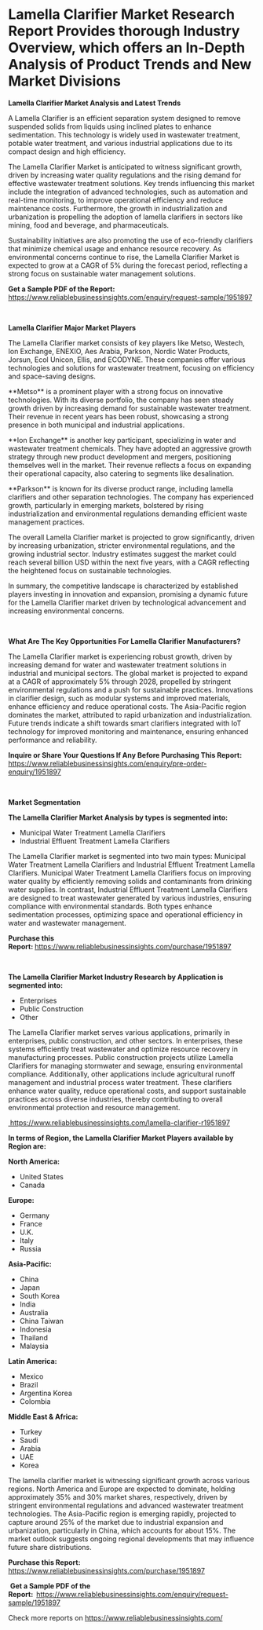 <p><h1>Lamella Clarifier Market Research Report Provides thorough Industry Overview, which offers an In-Depth Analysis of Product Trends and New Market Divisions</h1></p><p><strong>Lamella Clarifier Market Analysis and Latest Trends</strong></p>
<p><p>A Lamella Clarifier is an efficient separation system designed to remove suspended solids from liquids using inclined plates to enhance sedimentation. This technology is widely used in wastewater treatment, potable water treatment, and various industrial applications due to its compact design and high efficiency.</p><p>The Lamella Clarifier Market is anticipated to witness significant growth, driven by increasing water quality regulations and the rising demand for effective wastewater treatment solutions. Key trends influencing this market include the integration of advanced technologies, such as automation and real-time monitoring, to improve operational efficiency and reduce maintenance costs. Furthermore, the growth in industrialization and urbanization is propelling the adoption of lamella clarifiers in sectors like mining, food and beverage, and pharmaceuticals.</p><p>Sustainability initiatives are also promoting the use of eco-friendly clarifiers that minimize chemical usage and enhance resource recovery. As environmental concerns continue to rise, the Lamella Clarifier Market is expected to grow at a CAGR of 5% during the forecast period, reflecting a strong focus on sustainable water management solutions.</p></p>
<p><strong>Get a Sample PDF of the Report:&nbsp;</strong> <a href="https://www.reliablebusinessinsights.com/enquiry/request-sample/1951897?utm_campaign=2811&utm_medium=2&utm_source=Github&utm_content=ia&utm_term=10042025&utm_id=lamella-clarifier">https://www.reliablebusinessinsights.com/enquiry/request-sample/1951897</a></p>
<p>&nbsp;</p>
<p><strong>Lamella Clarifier Major Market Players</strong></p>
<p><p>The Lamella Clarifier market consists of key players like Metso, Westech, Ion Exchange, ENEXIO, Aes Arabia, Parkson, Nordic Water Products, Jorsun, Ecol Unicon, Ellis, and ECODYNE. These companies offer various technologies and solutions for wastewater treatment, focusing on efficiency and space-saving designs.</p><p>**Metso** is a prominent player with a strong focus on innovative technologies. With its diverse portfolio, the company has seen steady growth driven by increasing demand for sustainable wastewater treatment. Their revenue in recent years has been robust, showcasing a strong presence in both municipal and industrial applications.</p><p>**Ion Exchange** is another key participant, specializing in water and wastewater treatment chemicals. They have adopted an aggressive growth strategy through new product development and mergers, positioning themselves well in the market. Their revenue reflects a focus on expanding their operational capacity, also catering to segments like desalination.</p><p>**Parkson** is known for its diverse product range, including lamella clarifiers and other separation technologies. The company has experienced growth, particularly in emerging markets, bolstered by rising industrialization and environmental regulations demanding efficient waste management practices.</p><p>The overall Lamella Clarifier market is projected to grow significantly, driven by increasing urbanization, stricter environmental regulations, and the growing industrial sector. Industry estimates suggest the market could reach several billion USD within the next five years, with a CAGR reflecting the heightened focus on sustainable technologies.</p><p>In summary, the competitive landscape is characterized by established players investing in innovation and expansion, promising a dynamic future for the Lamella Clarifier market driven by technological advancement and increasing environmental concerns.</p></p>
<p>&nbsp;</p>
<p><strong>What Are The Key Opportunities For Lamella Clarifier Manufacturers?</strong></p>
<p><p>The Lamella Clarifier market is experiencing robust growth, driven by increasing demand for water and wastewater treatment solutions in industrial and municipal sectors. The global market is projected to expand at a CAGR of approximately 5% through 2028, propelled by stringent environmental regulations and a push for sustainable practices. Innovations in clarifier design, such as modular systems and improved materials, enhance efficiency and reduce operational costs. The Asia-Pacific region dominates the market, attributed to rapid urbanization and industrialization. Future trends indicate a shift towards smart clarifiers integrated with IoT technology for improved monitoring and maintenance, ensuring enhanced performance and reliability.</p></p>
<p><strong>Inquire or Share Your Questions If Any Before Purchasing This Report:</strong> <a href="https://www.reliablebusinessinsights.com/enquiry/pre-order-enquiry/1951897?utm_campaign=2811&utm_medium=2&utm_source=Github&utm_content=ia&utm_term=10042025&utm_id=lamella-clarifier">https://www.reliablebusinessinsights.com/enquiry/pre-order-enquiry/1951897</a></p>
<p>&nbsp;</p>
<p><strong>Market Segmentation</strong></p>
<p><strong>The Lamella Clarifier Market Analysis by types is segmented into:</strong></p>
<p><ul><li>Municipal Water Treatment Lamella Clarifiers</li><li>Industrial Effluent Treatment Lamella Clarifiers</li></ul></p>
<p><p>The Lamella Clarifier market is segmented into two main types: Municipal Water Treatment Lamella Clarifiers and Industrial Effluent Treatment Lamella Clarifiers. Municipal Water Treatment Lamella Clarifiers focus on improving water quality by efficiently removing solids and contaminants from drinking water supplies. In contrast, Industrial Effluent Treatment Lamella Clarifiers are designed to treat wastewater generated by various industries, ensuring compliance with environmental standards. Both types enhance sedimentation processes, optimizing space and operational efficiency in water and wastewater management.</p></p>
<p><strong>Purchase this Report:&nbsp;</strong><a href="https://www.reliablebusinessinsights.com/purchase/1951897?utm_campaign=2811&utm_medium=2&utm_source=Github&utm_content=ia&utm_term=10042025&utm_id=lamella-clarifier">https://www.reliablebusinessinsights.com/purchase/1951897</a></p>
<p>&nbsp;</p>
<p><strong>The Lamella Clarifier Market Industry Research by Application is segmented into:</strong></p>
<p><ul><li>Enterprises</li><li>Public Construction</li><li>Other</li></ul></p>
<p><p>The Lamella Clarifier market serves various applications, primarily in enterprises, public construction, and other sectors. In enterprises, these systems efficiently treat wastewater and optimize resource recovery in manufacturing processes. Public construction projects utilize Lamella Clarifiers for managing stormwater and sewage, ensuring environmental compliance. Additionally, other applications include agricultural runoff management and industrial process water treatment. These clarifiers enhance water quality, reduce operational costs, and support sustainable practices across diverse industries, thereby contributing to overall environmental protection and resource management.</p></p>
<p><a href="https://www.reliablebusinessinsights.com/lamella-clarifier-r1951897?utm_campaign=2811&utm_medium=2&utm_source=Github&utm_content=ia&utm_term=10042025&utm_id=lamella-clarifier">&nbsp;https://www.reliablebusinessinsights.com/lamella-clarifier-r1951897</a></p>
<p><strong>In terms of Region, the Lamella Clarifier Market Players available by Region are:</strong></p>
<p>
    <p> <strong> North America: </strong>
        <ul>
            <li>United States</li>
            <li>Canada</li>
        </ul>
        </p> 
    <p> <strong> Europe: </strong>
        <ul>
            <li>Germany</li>
            <li>France</li>
            <li>U.K.</li>
            <li>Italy</li>
            <li>Russia</li>
        </ul>
        </p> 
    <p> <strong> Asia-Pacific: </strong>
        <ul>
            <li>China</li>
            <li>Japan</li>
            <li>South Korea</li>
            <li>India</li>
            <li>Australia</li>
            <li>China Taiwan</li>
            <li>Indonesia</li>
            <li>Thailand</li>
            <li>Malaysia</li>
        </ul>
        </p> 
    <p> <strong> Latin America: </strong>
        <ul>
            <li>Mexico</li>
            <li>Brazil</li>
            <li>Argentina Korea</li>
            <li>Colombia</li>
        </ul>
        </p> 
    <p> <strong> Middle East & Africa: </strong>
        <ul>
            <li>Turkey</li>
            <li>Saudi</li>
            <li>Arabia</li>
            <li>UAE</li>
            <li>Korea</li>
        </ul>
    </p>
    </p>
<p><p>The lamella clarifier market is witnessing significant growth across various regions. North America and Europe are expected to dominate, holding approximately 35% and 30% market shares, respectively, driven by stringent environmental regulations and advanced wastewater treatment technologies. The Asia-Pacific region is emerging rapidly, projected to capture around 25% of the market due to industrial expansion and urbanization, particularly in China, which accounts for about 15%. The market outlook suggests ongoing regional developments that may influence future share distributions.</p></p>
<p><strong>Purchase this Report: </strong><a href="https://www.reliablebusinessinsights.com/purchase/1951897?utm_campaign=2811&utm_medium=2&utm_source=Github&utm_content=ia&utm_term=10042025&utm_id=lamella-clarifier">https://www.reliablebusinessinsights.com/purchase/1951897</a></p>
<p>&nbsp;<strong>Get a Sample PDF of the Report:&nbsp;&nbsp;</strong><a href="https://www.reliablebusinessinsights.com/enquiry/request-sample/1951897?utm_campaign=2811&utm_medium=2&utm_source=Github&utm_content=ia&utm_term=10042025&utm_id=lamella-clarifier">https://www.reliablebusinessinsights.com/enquiry/request-sample/1951897</a></p>
<p><strong></strong></p>
<p>Check more reports on <a href="https://www.reliablebusinessinsights.com/?utm_campaign=2811&utm_medium=2&utm_source=Github&utm_content=ia&utm_term=10042025&utm_id=lamella-clarifier">https://www.reliablebusinessinsights.com/</a></p>
